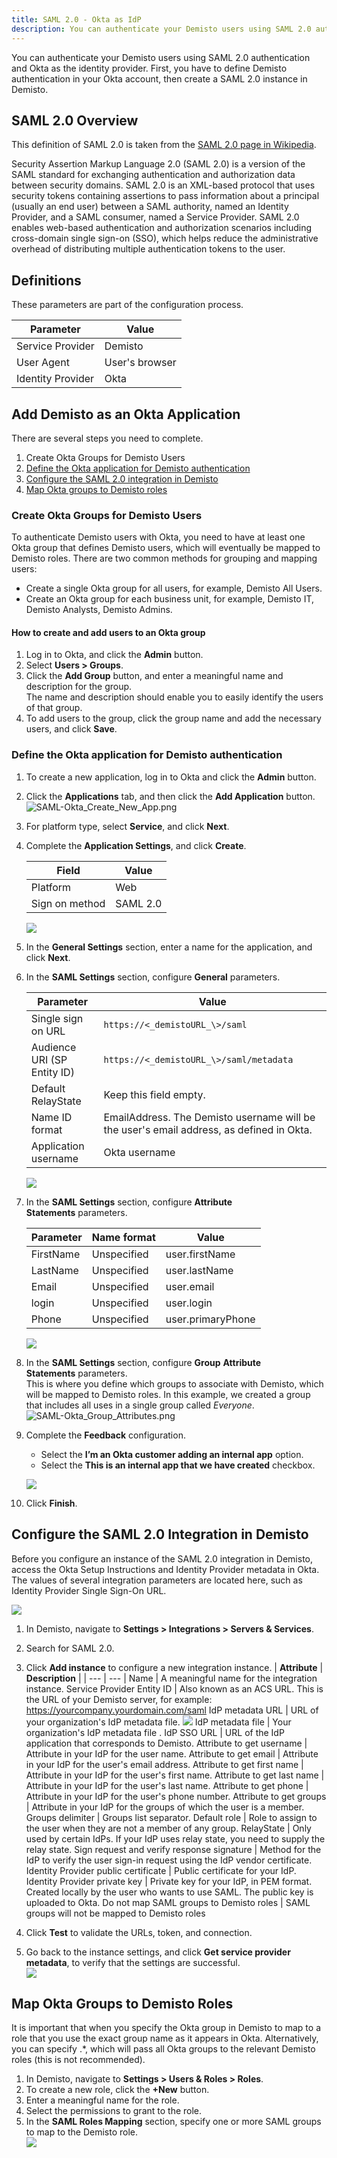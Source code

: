 ```yaml
---
title: SAML 2.0 - Okta as IdP
description: You can authenticate your Demisto users using SAML 2.0 authentication and Okta as the identity provider.
---
```

You can authenticate your Demisto users using SAML 2.0 authentication and Okta as the identity provider. First, you have to define Demisto authentication in your Okta account, then create a SAML 2.0 instance in Demisto.

## SAML 2.0 Overview

This definition of SAML 2.0 is taken from the [SAML 2.0 page in Wikipedia](https://en.wikipedia.org/wiki/SAML_2.0).

Security Assertion Markup Language 2.0 (SAML 2.0) is a version of the SAML standard for  exchanging authentication and authorization data between security domains. SAML 2.0 is an  XML-based protocol that uses security tokens containing assertions to pass information  about a principal (usually an end user) between a SAML authority, named an Identity  Provider, and a SAML consumer, named a Service Provider. SAML 2.0 enables web-based  authentication and authorization scenarios including cross-domain single sign-on (SSO),  which helps reduce the administrative overhead of distributing multiple authentication  tokens to the user.

## Definitions

These parameters are part of the configuration process.

| **Parameter** | **Value** |
| --- | --- |
Service Provider |  Demisto
User Agent | User's browser
Identity Provider | Okta

## Add Demisto as an Okta Application

There are several steps you need to complete.

1.  Create Okta Groups for Demisto Users
2.  [Define the Okta application for Demisto authentication](#create-okta-groups-for-demisto-users)
3.  [Configure the SAML 2.0 integration in Demisto](#configure-the-saml-20-integration-in-demisto)
4.  [Map Okta groups to Demisto roles](#map-okta-groups-to-demisto-roles)

### Create Okta Groups for Demisto Users

To authenticate Demisto users with Okta, you need to have at least one Okta group that defines Demisto users, which will eventually be mapped to Demisto roles. There are two common methods for grouping and mapping users:

*   Create a single Okta group for all users, for example, Demisto All Users.
*   Create an Okta group for each business unit, for example, Demisto IT, Demisto Analysts, Demisto Admins.

#### How to create and add users to an Okta group

1.  Log in to Okta, and click the **Admin** button.
2.  Select **Users > Groups**.
3.  Click the **Add Group** button, and enter a meaningful name and description for the group.  
    The name and description should enable you to easily identify the users of that group.
4.  To add users to the group, click the group name and add the necessary users, and click **Save**.

### Define the Okta application for Demisto authentication

1.  To create a new application, log in to Okta and click the **Admin** button.
2.  Click the **Applications** tab, and then click the **Add Application** button.  
    ![SAML-Okta_Create_New_App.png](../../../docs/doc_imgs/reference/SAML-Okta_Create_New_App.png)
3.  For platform type, select **Service**, and click **Next**.
4.  Complete the **Application Settings**, and click **Create**.  

    | **Field** | **Value** |
    | --- | --- |  
    Platform | Web
    Sign on method | SAML 2.0
      
    ![](../../../docs/doc_imgs/reference/mceclip1.png)

5.  In the **General Settings** section, enter a name for the application, and click **Next**.
6.  In the **SAML Settings** section, configure **General** parameters.  
      
    | **Parameter** | **Value** |
    | --- | --- |  
    Single sign on URL | `https://<_demistoURL_\>/saml`
    Audience URI (SP Entity ID) | `https://<_demistoURL_\>/saml/metadata` 
    Default RelayState | Keep this field empty.
    Name ID format | EmailAddress. The Demisto username will be the user's email address, as defined in Okta.
    Application username | Okta username
    
      
    ![](../../../docs/doc_imgs/reference/mceclip0.png)
7.  In the **SAML Settings** section, configure **Attribute Statements** parameters.  
      
    | **Parameter** | **Name format** | **Value** |
    | --- | --- | --- |
    FirstName | Unspecified | user.firstName
    LastName |  Unspecified | user.lastName
    Email | Unspecified | user.email
    login | Unspecified | user.login
    Phone | Unspecified | user.primaryPhone
    
      
    ![](../../../docs/doc_imgs/reference/mceclip1_1.png)
8.  In the **SAML Settings** section, configure **Group** **Attribute Statements** parameters.  
    This is where you define which groups to associate with Demisto, which will be mapped to Demisto roles. In this example, we created a group that includes all uses in a single group called _Everyone_.   
    ![SAML-Okta_Group_Attributes.png](../../../docs/doc_imgs/reference/SAML-Okta_Group_Attributes.png)  
      
    
9.  Complete the **Feedback** configuration.  
    
    *   Select the **I’m an Okta customer adding an internal app** option.
    *   Select the **This is an internal app that we have created** checkbox.
    
    ![](../../../docs/doc_imgs/reference/mceclip2.png)
10.  Click **Finish**.

## Configure the SAML 2.0 Integration in Demisto

Before you configure an instance of the SAML 2.0 integration in Demisto, access the Okta Setup Instructions and Identity Provider metadata in Okta. The values of several integration parameters are located here, such as Identity Provider Single Sign-On URL.

  
![](../../../docs/doc_imgs/reference/mceclip3.png)

1.  In Demisto, navigate to **Settings > Integrations > Servers & Services**.
2.  Search for SAML 2.0.
3.  Click **Add instance** to configure a new integration instance.
    | **Attribute** | **Description** |
    | --- | --- |
    Name | A meaningful name for the integration instance.
    Service Provider Entity ID |  Also known as an ACS URL. This is the URL of your Demisto server, for example: https://yourcompany.yourdomain.com/saml
    IdP metadata URL |  URL of your organization's IdP metadata file.  ![](../../../docs/doc_imgs/reference/mceclip5.png)
    IdP metadata file |  Your organization's IdP metadata file .
    IdP SSO URL |  URL of the IdP application that corresponds to Demisto.
    Attribute to get username |  Attribute in your IdP for the user name.
    Attribute to get email |  Attribute in your IdP for the user's email address.
    Attribute to get first name |  Attribute in your IdP for the user's first name.
    Attribute to get last name |  Attribute in your IdP for the user's last name.
    Attribute to get phone |  Attribute in your IdP for the user's phone number.
    Attribute to get groups |  Attribute in your IdP for the groups of which the user is a member.
    Groups delimiter |  Groups list separator.
    Default role |  Role to assign to the user when they are not a member of any group.
    RelayState |  Only used by certain IdPs. If your IdP uses relay state, you need to supply the relay state.
    Sign request and verify response signature |  Method for the IdP to verify the user sign-in request using the IdP vendor certificate.
    Identity Provider public certificate |  Public certificate for your IdP.
    Identity Provider private key |  Private key for your IdP, in PEM format. Created locally by the user who wants to use SAML. The public key is uploaded to Okta.
    Do not map SAML groups to Demisto roles |  SAML groups will not be mapped to Demisto roles
    
    
4.  Click **Test** to validate the URLs, token, and connection.
5.  Go back to the instance settings, and click **Get service provider metadata**, to verify that the settings are successful.  
    ![](../../../docs/doc_imgs/reference/mceclip7.png)

## Map Okta Groups to Demisto Roles

It is important that when you specify the Okta group in Demisto to map to a role that you use the exact group name as it appears in Okta. Alternatively, you can specify .\*, which will pass all Okta groups to the relevant Demisto roles (this is not recommended).

1.  In Demisto, navigate to **Settings > Users & Roles > Roles**.
2.  To create a new role, click the **+New** button.
3.  Enter a meaningful name for the role.
4.  Select the permissions to grant to the role.
5.  In the **SAML Roles Mapping** section, specify one or more SAML groups to map to the Demisto role.  
    ![](../../../docs/doc_imgs/reference/mceclip8.png)